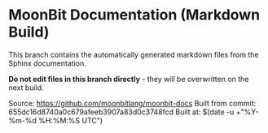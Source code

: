 # MoonBit Documentation (Markdown Build)

This branch contains the automatically generated markdown files from the Sphinx documentation.

**Do not edit files in this branch directly** - they will be overwritten on the next build.

Source: https://github.com/moonbitlang/moonbit-docs
Built from commit: 655dc16d8740a0c679afeeb3907a83d0c3748fcd
Built at: $(date -u +"%Y-%m-%d %H:%M:%S UTC")
